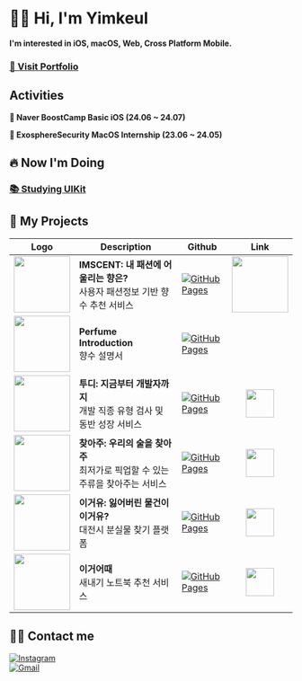 # ✋🏻 Hi, I'm Yimkeul

**I'm interested in iOS, macOS, Web, Cross Platform Mobile.**
### [👀 Visit Portfolio](https://uneven-diplodocus-af8.notion.site/56f8947a7d784d1bb3ca6bdfcc561a0f?pvs=74)

## Activities
**🌱 Naver BoostCamp Basic iOS (24.06 ~ 24.07)**

**💼 ExosphereSecurity MacOS Internship (23.06 ~ 24.05)**

## 🔥 Now I'm Doing
### [📚 Studying UIKit](https://github.com/Yimkeul/iOS_Study_Repository)

## 👀 My Projects
| Logo | Description | Github | Link |
| --- | --- | ---- | :---: | 
| <img src="https://github.com/Yimkeul/IMSCENT/assets/43426556/77559b89-3651-4f00-9b4a-5eca43e0e4e4" width="100"/> | **IMSCENT: 내 패션에 어울리는 향은?**<br>사용자 패션정보 기반 향수 추천 서비스 | [![GitHub Pages](https://img.shields.io/badge/GitHub%20Pages-222222?style=plastic&logo=GitHub%20Pages&logoColor=white)](https://github.com/Yimkeul/IMSCENT_Dev_) | <a href="https://apps.apple.com/kr/app/imscent-임센트/id6470936905"><img src="https://user-images.githubusercontent.com/67373938/227817078-7aab7bea-3af0-4930-b341-1a166a39501d.svg" width="100" height="100"/></a> |
| <img width="100" src="https://github.com/user-attachments/assets/d2e9054d-a0ea-4f69-926f-cb11352d21d5"> | **Perfume Introduction**<br>향수 설명서 | [![GitHub Pages](https://img.shields.io/badge/GitHub%20Pages-222222?style=plastic&logo=GitHub%20Pages&logoColor=white)](https://github.com/Yimkeul/PerfumeIntroduction) | |
| <img src="https://github.com/user-attachments/assets/1088fc7a-c8cc-4e75-b005-74874b0867e2" width="100"/> | **투디: 지금부터 개발자까지**<br>개발 직종 유형 검사 및 동반 성장 서비스 | [![GitHub Pages](https://img.shields.io/badge/GitHub%20Pages-222222?style=plastic&logo=GitHub%20Pages&logoColor=white)](https://github.com/CNUBasicProjectLab/ToD) | <a href="https://todacc.netlify.app/"><img src="https://github.com/user-attachments/assets/1c9b8a46-beb1-4dbd-a310-ecb4e28596a0" width="50"><a> |
| <img src="https://github.com/user-attachments/assets/10a50788-ddbe-4661-9390-77bd972a90b4" width="100"/> | **찾아주: 우리의 술을 찾아주**<br>최저가로 픽업할 수 있는 주류을 찾아주는 서비스| [![GitHub Pages](https://img.shields.io/badge/GitHub%20Pages-222222?style=plastic&logo=GitHub%20Pages&logoColor=white)](https://github.com/DesignSprintFindSpirit/DesignSprint_FindSpirit) | <a href="https://www.youtube.com/shorts/Bx8vHkhaIOQ"> <img src="https://github.com/user-attachments/assets/6bbc3cc1-cf19-4775-9a3b-f53784f180bc" width="50"/><a> |
| <img src="https://github.com/user-attachments/assets/6d443a25-61e9-4c77-839f-d35e42ff8fe3" width="100"/> | **이거유: 잃어버린 물건이 이거유?**<br>대전시 분실물 찾기 플랫폼| [![GitHub Pages](https://img.shields.io/badge/GitHub%20Pages-222222?style=plastic&logo=GitHub%20Pages&logoColor=white)](https://github.com/2022CollathonTeam8/YiGeoYu) | <a href="https://youtu.be/WJsXuVTs6Cs"> <img src="https://github.com/user-attachments/assets/6bbc3cc1-cf19-4775-9a3b-f53784f180bc" width="50"/><a> |
| <img src="https://github.com/user-attachments/assets/4986e541-9206-4692-b410-5fada0cc2c9f" width="100"/> | **이거어때**<br>새내기 노트북 추천 서비스| [![GitHub Pages](https://img.shields.io/badge/GitHub%20Pages-222222?style=plastic&logo=GitHub%20Pages&logoColor=white)](https://github.com/Yimkeul/WhatAboutThis) | <a href="https://whataboutthis.netlify.app/"><img src="https://github.com/user-attachments/assets/1c9b8a46-beb1-4dbd-a310-ecb4e28596a0" width="50"><a> |

## 🧑‍💻 Contact me

[![Instagram](https://img.shields.io/badge/Instagram-E4405F?style=plastic&logo=Instagram&logoColor=white&link=https://www.instagram.com/leesjun__/)](https://www.instagram.com/leesjun__/)  
[![Gmail](https://img.shields.io/badge/Gmail-EA4335?style=plastic&logo=Gmail&logoColor=white&link=mailto:leesjun29@gmail.com)](mailto:leesjun29@gmail.com)



